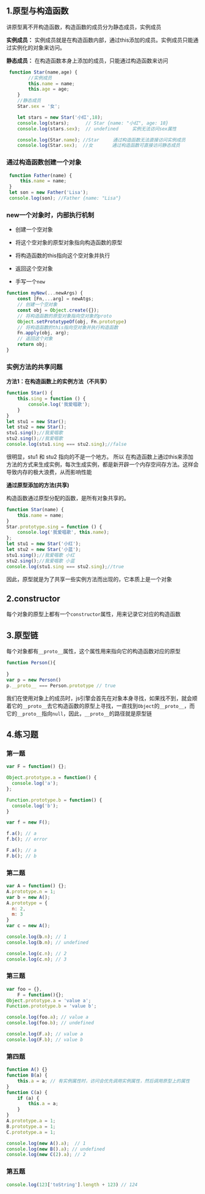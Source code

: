 ## 1.原型与构造函数

讲原型离不开构造函数，构造函数的成员分为静态成员，实例成员

**实例成员：** 实例成员就是在构造函数内部，通过this添加的成员。实例成员只能通过实例化的对象来访问。

**静态成员：** 在构造函数本身上添加的成员，只能通过构造函数来访问

```js
 function Star(name,age) {
        //实例成员
        this.name = name;
        this.age = age;
    }
    //静态成员
    Star.sex = '女';

    let stars = new Star('小红',18);
    console.log(stars);      // Star {name: "小红", age: 18}
    console.log(stars.sex);  // undefined     实例无法访问sex属性

    console.log(Star.name); //Star     通过构造函数无法直接访问实例成员
    console.log(Star.sex);  //女       通过构造函数可直接访问静态成员
```

### 通过构造函数创建一个对象

```js
 function Father(name) {
     this.name = name;
 }
 let son = new Father('Lisa');
 console.log(son); //Father {name: "Lisa"}
```

### new一个对象时，内部执行机制

- 创建一个空对象
- 将这个空对象的原型对象指向构造函数的原型
- 将构造函数的this指向这个空对象并执行
- 返回这个空对象

- 手写一个`new`

```js
function myNew(...newArgs) {
    const [Fn,...arg] = newAtgs;
    // 创建一个空对象
    const obj = Object.create({});
	// 将构造函数的原型对象指向空对象的proto
	Object.setPrototypeOf(obj, Fn.prototype)
	// 将构造函数的this指向空对象并执行构造函数
	Fn.apply(obj, arg);
	// 返回这个对象
	return obj;
}
```

### 实例方法的共享问题

**方法1：在构造函数上的实例方法（不共享）**

```js
function Star() {
    this.sing = function () {
    	console.log('我爱唱歌');
	}
}
let stu1 = new Star();
let stu2 = new Star();
stu1.sing();//我爱唱歌
stu2.sing();//我爱唱歌
console.log(stu1.sing === stu2.sing);//false
```

很明显，stu1 和 stu2 指向的不是一个地方。 所以 在构造函数上通过this来添加方法的方式来生成实例，每次生成实例，都是新开辟一个内存空间存方法。这样会导致内存的极大浪费，从而影响性能

**通过原型添加的方法(共享)**

构造函数通过原型分配的函数，是所有对象共享的。

```js
function Star(name) {
    this.name = name;
}
Star.prototype.sing = function () {
    console.log('我爱唱歌', this.name);
};
let stu1 = new Star('小红');
let stu2 = new Star('小蓝');
stu1.sing();//我爱唱歌 小红
stu2.sing();//我爱唱歌 小蓝
console.log(stu1.sing === stu2.sing);//true
```

因此，原型就是为了共享一些实例方法而出现的，它本质上是一个对象

## 2.constructor

每个对象的原型上都有一个`constructor`属性，用来记录它对应的构造函数

## 3.原型链

每个对象都有`__proto__`属性，这个属性用来指向它的构造函数对应的原型

```js
function Person(){
    
}
var p = new Person()
p.__proto__ === Person.prototype // true
```

我们在使用对象上的成员时，js引擎会首先在对象本身寻找，如果找不到，就会顺着它的`__proto__`去它构造函数的原型上寻找，一直找到`Object`的`__proto__`，而它的`__proto__`指向`null`，因此，`__proto__`的路径就是原型链

## 4.练习题

### 第一题

```js
var F = function() {};

Object.prototype.a = function() {
  console.log('a');
};

Function.prototype.b = function() {
  console.log('b');
}

var f = new F();

f.a(); // a
f.b(); // error

F.a(); // a
F.b(); // b
```

### 第二题

```js
var A = function() {};
A.prototype.n = 1;
var b = new A();
A.prototype = {
  n: 2,
  m: 3
}
var c = new A();

console.log(b.n); // 1
console.log(b.m); // undefined

console.log(c.n); // 2
console.log(c.m); // 3
```

### 第三题

```js
var foo = {},
    F = function(){};
Object.prototype.a = 'value a';
Function.prototype.b = 'value b';

console.log(foo.a); // value a
console.log(foo.b); // undefined

console.log(F.a); // value a
console.log(F.b); // value b
```

### 第四题

```js
function A() {}
function B(a) {
    this.a = a; // 有实例属性时，访问会优先调用实例属性，然后调用原型上的属性
}
function C(a) {
    if (a) {
        this.a = a;
    }
}
A.prototype.a = 1;
B.prototype.a = 1;
C.prototype.a = 1;

console.log(new A().a);  // 1
console.log(new B().a); // undefined
console.log(new C(2).a); // 2
```

### 第五题

```js
console.log(123['toString'].length + 123) // 124
```

